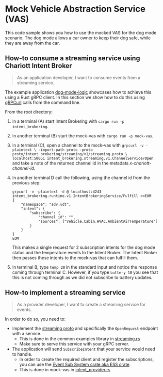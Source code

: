 # Mock Vehicle Abstraction Service (VAS)

This code sample shows you how to use the mocked VAS for the dog mode scenario.
The dog mode allows a car owner to keep their dog safe, while they are away from
the car.

## How-to consume a streaming service using Chariott Intent Broker

> As an application developer, I want to consume events from a streaming
> service.

The example application [dog-mode-logic](../dog-mode-logic/) showcases how to
achieve this using a Rust gRPC client. In this section we show how to do this
using [gRPCurl](https://github.com/fullstorydev/grpcurl) calls from the command line.

From the root directory:

1. In a terminal (A) start Intent Brokering with `cargo run -p intent_brokering`.
2. In another terminal (B) start the mock-vas with `cargo run -p mock-vas`.
3. In a terminal (C), open a channel to the mock-vas with `grpcurl -v -plaintext \
   -import-path proto -proto proto/intent_brokering/streaming/v1/streaming.proto \
   localhost:50051 intent_brokering.streaming.v1.ChannelService/Open` and take a note of
   the returned channel id in the metadata _x-chariott-channel-id_.
4. In another terminal D call the following, using the channel id from the
   previous step:

   ```shell
   grpcurl -v -plaintext -d @ localhost:4243 intent_brokering.runtime.v1.IntentBrokeringService/Fulfill <<EOM
   {
       "namespace": "sdv.vdt",
       "intent": {
           "subscribe": {
               "channel_id": "",
               "sources": ["Vehicle.Cabin.HVAC.AmbientAirTemperature"]
           }
       }
   }
   EOM
   ```

   This makes a single request for 2 subscription intents for the
   dog mode status and the temperature events to the Intent Broker. The Intent Broker then passes these
   intents to the mock-vas that can fulfill them.
5. In terminal B, type `temp 20` in the standard input and notice the response
   coming through terminal C. However, if you type `battery 10` you see that
   this is not coming through as we did not subscribe to battery updates.

## How-to implement a streaming service

> As a provider developer, I want to create a streaming service for events.

In order to do so, you need to:

- Implement the [streaming proto](https://github.com/eclipse-chariott/chariott/blob/main/intent_brokering/proto/intent_brokering/streaming/v1/streaming.proto)
  and specifically the `OpenRequest` endpoint with a service.
  - This is done in the common examples library in [streaming.rs](../../common/src/intent_brokering/streaming.rs)
  - Make sure to serve this service with your gRPC server.
- The application will send `SubscribeIntent` that your service would need to
  handle.
  - In order to create the required client and register the subscriptions, you
    can use the
    [Event Sub System crate aka ESS crate](https://github.com/eclipse-chariott/chariott/tree/main/intent_brokering/ess).
  - This is done in mock-vas in [intent_provider.rs](./src/intent_provider.rs)
